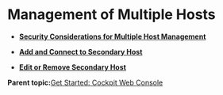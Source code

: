 <!--
SPDX-FileCopyrightText: 2023,2024 Oracle and/or its affiliates.
SPDX-License-Identifier: CC-BY-SA-4.0
-->
# Management of Multiple Hosts

-   **[Security Considerations for Multiple Host Management](../topics/cockpit_host_security_considerations.md)**  

-   **[Add and Connect to Secondary Host](../topics/cockpit-hosts_add_secondary_host.md)**  

-   **[Edit or Remove Secondary Host](../topics/cockpit-hosts_remove_secondary_host.md)**  


**Parent topic:**[Get Started: Cockpit Web Console](../topics/cockpit-install.md)

